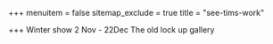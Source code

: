 +++
menuitem = false
sitemap_exclude = true
title = "see-tims-work"

+++
[ ](http://tarpeygallery.com/)Winter show 2 Nov - 22Dec The old lock up gallery 